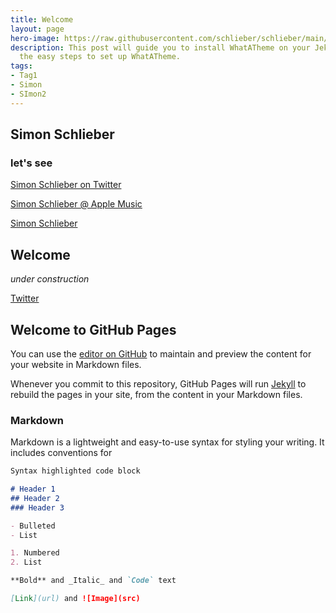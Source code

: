 ```yaml
---
title: Welcome
layout: page
hero-image: https://raw.githubusercontent.com/schlieber/schlieber/main/Background-Dark.png
description: This post will guide you to install WhatATheme on your Jekyll site, follow
  the easy steps to set up WhatATheme.
tags:
- Tag1
- Simon
- SImon2
---
```


## Simon Schlieber


### let's see

[Simon Schlieber on Twitter](https://www.twitter.com/schlieber)

[Simon Schlieber @ Apple Music](https://music.apple.com/profile/schlieber)

[Simon Schlieber](https://schlieber.net)

## Welcome
_under construction_

[Twitter](https://twitter.com/schlieber)

## Welcome to GitHub Pages

You can use the [editor on GitHub](https://github.com/schlieber/tip.cab/edit/gh-pages/index.md) to maintain and preview the content for your website in Markdown files.

Whenever you commit to this repository, GitHub Pages will run [Jekyll](https://jekyllrb.com/) to rebuild the pages in your site, from the content in your Markdown files.

### Markdown

Markdown is a lightweight and easy-to-use syntax for styling your writing. It includes conventions for

```markdown
Syntax highlighted code block

# Header 1
## Header 2
### Header 3

- Bulleted
- List

1. Numbered
2. List

**Bold** and _Italic_ and `Code` text

[Link](url) and ![Image](src)
